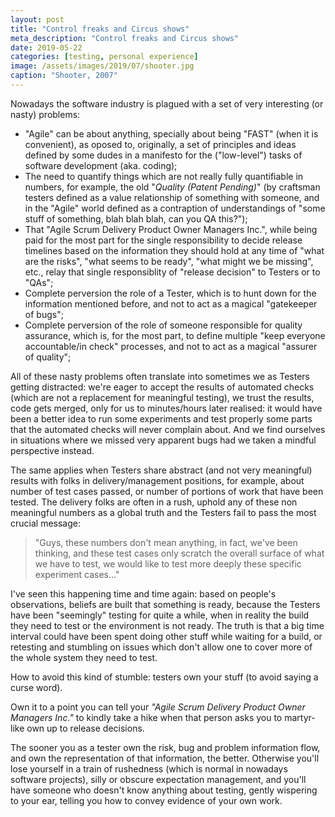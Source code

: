 ```yaml
---
layout: post
title: "Control freaks and Circus shows"
meta_description: "Control freaks and Circus shows"
date: 2019-05-22
categories: [testing, personal experience]
image: /assets/images/2019/07/shooter.jpg
caption: "Shooter, 2007"
---
```


Nowadays the software industry is plagued with a set of very interesting (or nasty) problems:

- "Agile" can be about anything, specially about being "FAST" (when it is convenient), as oposed to, originally, a set of principles and ideas defined by some dudes in a manifesto for the ("low-level") tasks of software development (aka. coding);
- The need to quantify things which are not really fully quantifiable in numbers, for example, the old "*Quality (Patent Pending)*" (by craftsman testers defined as a value relationship of something with someone, and in the "Agile" world defined as a contraption of understandings of "some stuff of something, blah blah blah, can you QA this?");
- That "Agile Scrum Delivery Product Owner Managers Inc.", while being paid for the most part for the single responsibility to decide release timelines based on the information they should hold at any time of "what are the risks", "what seems to be ready", "what might we be missing", etc., relay that single responsiblity of "release decision" to Testers or to "QAs";
- Complete perversion the role of a Tester, which is to hunt down for the information mentioned before, and not to act as a magical "gatekeeper of bugs";
- Complete perversion of the role of someone responsible for quality assurance, which is, for the most part, to define multiple "keep everyone accountable/in check" processes, and not to act as a magical "assurer of quality";

All of these nasty problems often translate into sometimes we as Testers getting distracted: we're eager to accept the results of automated checks (which are not a replacement for meaningful testing), we trust the results, code gets merged, only for us to minutes/hours later realised: it would have been a better idea to run some experiments and test properly some parts that the automated checks will never complain about. And we find ourselves in situations where we missed very apparent bugs had we taken a mindful perspective instead.

The same applies when Testers share abstract (and not very meaningful) results with folks in delivery/management positions, for example, about number of test cases passed, or number of portions of work that have been tested. The delivery folks are often in a rush, uphold any of these non meaningful numbers as a global truth and the Testers fail to pass the most crucial message:
> "Guys, these numbers don't mean anything, in fact, we've been thinking, and these test cases only scratch the overall surface of what we have to test, we would like to test more deeply these specific experiment cases..."

I've seen this happening time and time again: based on people's observations, beliefs are built that something is ready, because the Testers have been "seemingly" testing for quite a while, when in reality the build they need to test or the environment is not ready. The truth is that a big time interval could have been spent doing other stuff while waiting for a build, or retesting and stumbling on issues which don't allow one to cover more of the whole system they need to test.

How to avoid this kind of stumble: testers own your stuff (to avoid saying a curse word).

Own it to a point you can tell your *"Agile Scrum Delivery Product Owner Managers Inc."* to kindly take a hike when that person asks you to martyr-like own up to release decisions.

The sooner you as a tester own the risk, bug and problem information flow, and own the representation of that information, the better. Otherwise you'll lose yourself in a train of rushedness (which is normal in nowadays software projects), silly or obscure expectation management, and you'll have someone who doesn't know anything about testing, gently wispering to your ear, telling you how to convey evidence of your own work.